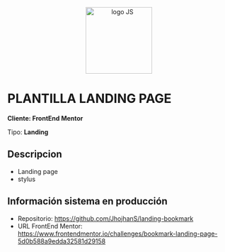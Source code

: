 <p align="center" style="margin: 30px 0;"><img width="150" src="https://res.cloudinary.com/jsifuentes/image/upload/v1610461583/mwrm1jhvqfkrdxyijmnx.png" alt="logo JS"></p>

# PLANTILLA LANDING PAGE

**Cliente: FrontEnd Mentor**

Tipo: **Landing**

## Descripcion

- Landing page
- stylus

## Información sistema en producción

- Repositorio: https://github.com/JhojhanS/landing-bookmark
- URL FrontEnd Mentor: https://www.frontendmentor.io/challenges/bookmark-landing-page-5d0b588a9edda32581d29158

